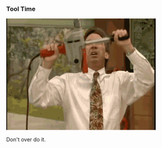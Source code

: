 ### Tool Time
<section data-transition="fade-in slide-out">
    <img src="images/slides/tools/overdone.gif" alt="Complex">
</section>
<section data-transition="fade-in slide-out">
    <p class="fragment current-visible">Don't over do it.</p>
</section>
<section>